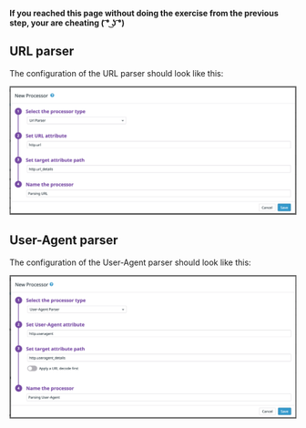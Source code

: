 **If you reached this page without doing the exercise from the previous step, your are cheating ( ͡° ͜ʖ ͡°)**

## URL parser

The configuration of the URL parser should look like this:

![url-parser](https://raw.githubusercontent.com/l0k0ms/workshops/master/log-workshop-4/images/url-parser.png)

## User-Agent parser

The configuration of the User-Agent parser should look like this:

![user-agent](https://raw.githubusercontent.com/l0k0ms/workshops/master/log-workshop-4/images/user-agent.png)
